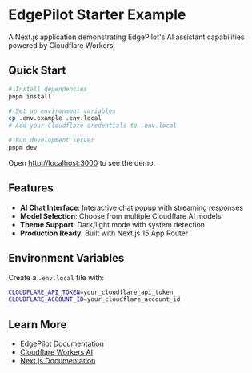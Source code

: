 # EdgePilot Starter Example

A Next.js application demonstrating EdgePilot's AI assistant capabilities powered by Cloudflare Workers.

## Quick Start

```bash
# Install dependencies
pnpm install

# Set up environment variables
cp .env.example .env.local
# Add your Cloudflare credentials to .env.local

# Run development server
pnpm dev
```

Open [http://localhost:3000](http://localhost:3000) to see the demo.

## Features

- **AI Chat Interface**: Interactive chat popup with streaming responses
- **Model Selection**: Choose from multiple Cloudflare AI models
- **Theme Support**: Dark/light mode with system detection
- **Production Ready**: Built with Next.js 15 App Router

## Environment Variables

Create a `.env.local` file with:

```bash
CLOUDFLARE_API_TOKEN=your_cloudflare_api_token
CLOUDFLARE_ACCOUNT_ID=your_cloudflare_account_id
```

## Learn More

- [EdgePilot Documentation](https://github.com/edgepilot/edgepilot-ai)
- [Cloudflare Workers AI](https://developers.cloudflare.com/workers-ai/)
- [Next.js Documentation](https://nextjs.org/docs)
